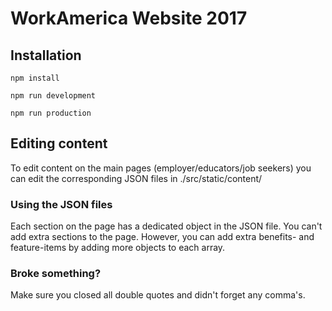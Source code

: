 # WorkAmerica Website 2017
## Installation
```
npm install
```
```
npm run development
```
```
npm run production
```

## Editing content
To edit content on the main pages (employer/educators/job seekers) you can edit the corresponding JSON files in ./src/static/content/

### Using the JSON files
Each section on the page has a dedicated object in the JSON file. You can't add extra sections to the page. However, you can add extra benefits- and feature-items by adding more objects to each array.

### Broke something?
Make sure you closed all double quotes and didn't forget any comma's.
